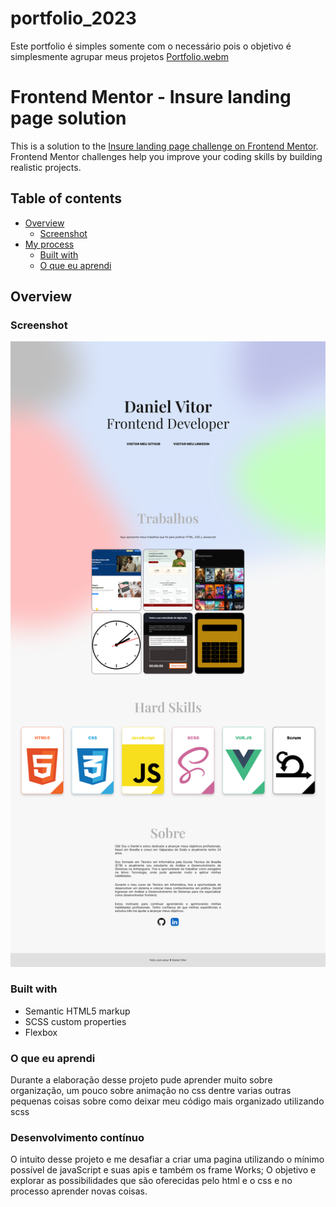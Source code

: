 # portfolio_2023
 Este portfolio  é simples somente com o necessário pois o objetivo é simplesmente agrupar meus projetos 
[Portfolio.webm](https://user-images.githubusercontent.com/64044840/210644421-bdaea67f-d635-4dd2-8275-d9482ff93c3b.webm)
# Frontend Mentor - Insure landing page solution

This is a solution to the [Insure landing page challenge on Frontend Mentor](https://www.frontendmentor.io/challenges/insure-landing-page-uTU68JV8). Frontend Mentor challenges help you improve your coding skills by building realistic projects. 

## Table of contents

- [Overview](#overview)
  - [Screenshot](#screenshot)
- [My process](#my-process)
  - [Built with](#built-with)
  - [O que eu aprendi](#O-que-eu-aprendi)



## Overview


### Screenshot

![](./assets/projetos/Screenshot%202023-02-25%20at%2012-38-17%20Portfolio.png)


### Built with

- Semantic HTML5 markup
- SCSS custom properties
- Flexbox



### O que eu aprendi

Durante a elaboração desse projeto pude aprender muito sobre organização, um pouco sobre animação no css dentre varias outras pequenas coisas sobre como deixar meu código mais organizado utilizando scss


### Desenvolvimento contínuo
  O intuito desse projeto e me desafiar a criar uma pagina utilizando o mínimo possível de javaScript e suas apis e também os frame Works; O objetivo e explorar as possibilidades que são oferecidas pelo html e o css e no processo aprender novas coisas.

